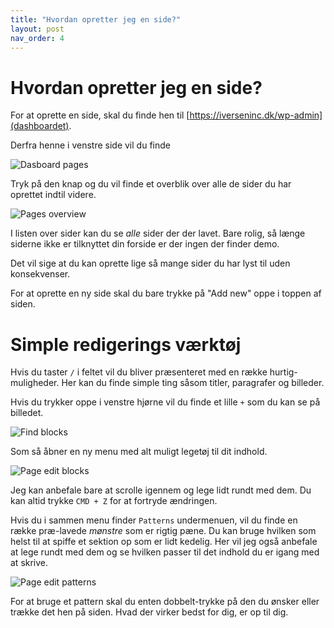 ```yaml
---
title: "Hvordan opretter jeg en side?"
layout: post
nav_order: 4
---
```


# Hvordan opretter jeg en side?

For at oprette en side, skal du finde hen til [https://iverseninc.dk/wp-admin](dashboardet).

Derfra henne i venstre side vil du finde 

![Dasboard pages]({{site.baseurl}}/assets/dashboard-pages.png)

Tryk på den knap og du vil finde et overblik over alle de sider du har oprettet indtil videre.

![Pages overview]({{site.baseurl}}/assets/pages-overview.png)

I listen over sider kan du se *alle* sider der der lavet. Bare rolig, så længe siderne ikke er tilknyttet din forside er der ingen der finder demo.

Det vil sige at du kan oprette lige så mange sider du har lyst til uden konsekvenser.

For at oprette en ny side skal du bare trykke på "Add new" oppe i toppen af siden.

# Simple redigerings værktøj

Hvis du taster `/` i feltet vil du bliver præsenteret med en række hurtig-muligheder. Her kan du finde simple ting såsom titler, paragrafer og billeder.

Hvis du trykker oppe i venstre hjørne vil du finde et lille `+` som du kan se på billedet.

![Find blocks]({{site.baseurl}}/assets/page-quick-menu.png)

Som så åbner en ny menu med alt muligt legetøj til dit indhold.

![Page edit blocks]({{site.baseurl}}/assets/page-blocks.png)

Jeg kan anbefale bare at scrolle igennem og lege lidt rundt med dem. Du kan altid trykke `CMD + Z` for at fortryde ændringen.

Hvis du i sammen menu finder `Patterns` undermenuen, vil du finde en række præ-lavede *mønstre* som er rigtig pæne. Du kan bruge hvilken som helst til at spiffe et sektion op som er lidt kedelig. Her vil jeg også anbefale at lege rundt med dem og se hvilken passer til det indhold du er igang med at skrive.

![Page edit patterns]({{site.baseurl}}/assets/page-patterns.png)

For at bruge et pattern skal du enten dobbelt-trykke på den du ønsker eller trække det hen på siden. Hvad der virker bedst for dig, er op til dig.


